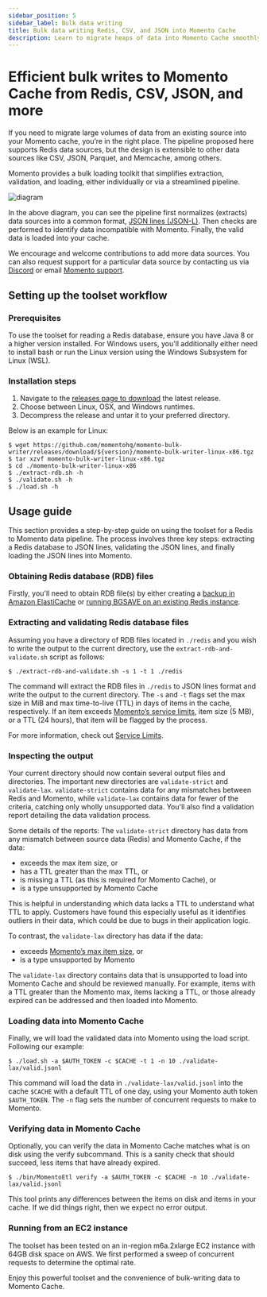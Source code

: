 ```yaml
---
sidebar_position: 5
sidebar_label: Bulk data writing
title: Bulk data writing Redis, CSV, and JSON into Momento Cache
description: Learn to migrate heaps of data into Momento Cache smoothly.
---
```


# Efficient bulk writes to Momento Cache from Redis, CSV, JSON, and more

If you need to migrate large volumes of data from an existing source into your Momento cache, you’re in the right place. The pipeline proposed here supports Redis data sources, but the design is extensible to other data sources like CSV, JSON, Parquet, and Memcache, among others.

Momento provides a bulk loading toolkit that simplifies extraction, validation, and loading, either individually or via a streamlined pipeline.

![diagram](/img/bulk-writing-diagram.svg)

In the above diagram, you can see the pipeline first normalizes (extracts) data sources into a common format, [JSON lines (JSON-L)](https://jsonlines.org/). Then checks are performed to identify data incompatible with Momento. Finally, the valid data is loaded into your cache.

We encourage and welcome contributions to add more data sources. You can also request support for a particular data source by contacting us via [Discord](https://discord.com/invite/3HkAKjUZGq) or email [Momento support](mailto:support@momentohq.com).

## Setting up the toolset workflow

### Prerequisites

To use the toolset for reading a Redis database, ensure you have Java 8 or a higher version installed. For Windows users, you'll additionally either need to install bash or run the Linux version using the Windows Subsystem for Linux (WSL).

### Installation steps

1. Navigate to the [releases page to download](https://github.com/momentohq/momento-bulk-writer/releases) the latest release.
2. Choose between Linux, OSX, and Windows runtimes.
3. Decompress the release and untar it to your preferred directory.

Below is an example for Linux:

```cli
$ wget https://github.com/momentohq/momento-bulk-writer/releases/download/${version}/momento-bulk-writer-linux-x86.tgz
$ tar xzvf momento-bulk-writer-linux-x86.tgz
$ cd ./momento-bulk-writer-linux-x86
$ ./extract-rdb.sh -h
$ ./validate.sh -h
$ ./load.sh -h
```

## Usage guide

This section provides a step-by-step guide on using the toolset for a Redis to Momento data pipeline. The process involves three key steps: extracting a Redis database to JSON lines, validating the JSON lines, and finally loading the JSON lines into Momento.

### Obtaining Redis database (RDB) files

Firstly, you'll need to obtain RDB file(s) by either creating a [backup in Amazon ElastiCache](https://docs.aws.amazon.com/AmazonElastiCache/latest/red-ug/backups-manual.html) or [running BGSAVE on an existing Redis instance](https://redis.io/commands/bgsave/).

### Extracting and validating Redis database files

Assuming you have a directory of RDB files located in `./redis` and you wish to write the output to the current directory, use the `extract-rdb-and-validate.sh` script as follows:

```cli
$ ./extract-rdb-and-validate.sh -s 1 -t 1 ./redis
```

The command will extract the RDB files in `./redis` to JSON lines format and write the output to the current directory. The `-s` and `-t` flags set the max size in MiB and max time-to-live (TTL) in days of items in the cache, respectively. If an item exceeds [Momento’s service limits](./../../limits), item size (5 MB), or a TTL (24 hours), that item will be flagged by the process.

For more information, check out [Service Limits](./../../limits).

### Inspecting the output

Your current directory should now contain several output files and directories. The important new directories are `validate-strict` and `validate-lax`. `validate-strict` contains data for any mismatches between Redis and Momento, while `validate-lax` contains data for fewer of the criteria, catching only wholly unsupported data. You'll also find a validation report detailing the data validation process.

Some details of the reports:
The `validate-strict` directory has data from any mismatch between source data (Redis) and Momento Cache, if the data:

- exceeds the max item size, or
- has a TTL greater than the max TTL, or
- is missing a TTL (as this is required for Momento Cache), or
- is a type unsupported by Momento Cache

This is helpful in understanding which data lacks a TTL to understand what TTL to apply. Customers have found this especially useful as it identifies outliers in their data, which could be due to bugs in their application logic.

To contrast, the `validate-lax` directory has data if the data:

- exceeds [Momento’s max item size](./../../limits), or
- is a type unsupported by Momento

The `validate-lax` directory contains data that is unsupported to load into Momento Cache and should be reviewed manually. For example, items with a TTL greater than the Momento max, items lacking a TTL, or those already expired can be addressed and then loaded into Momento.

### Loading data into Momento Cache

Finally, we will load the validated data into Momento using the load script. Following our example:

```cli
$ ./load.sh -a $AUTH_TOKEN -c $CACHE -t 1 -n 10 ./validate-lax/valid.jsonl
```

This command will load the data in `./validate-lax/valid.jsonl` into the cache `$CACHE` with a default TTL of one day, using your Momento auth token `$AUTH_TOKEN`. The `-n` flag sets the number of concurrent requests to make to Momento.

### Verifying data in Momento Cache

Optionally, you can verify the data in Momento Cache matches what is on disk using the verify subcommand. This is a sanity check that should succeed, less items that have already expired.

```cli
$ ./bin/MomentoEtl verify -a $AUTH_TOKEN -c $CACHE -n 10 ./validate-lax/valid.jsonl
```

This tool prints any differences between the items on disk and items in your cache. If we did things right, then we expect no error output.

### Running from an EC2 instance

The toolset has been tested on an in-region m6a.2xlarge EC2 instance with 64GB disk space on AWS. We first performed a sweep of concurrent requests to determine the optimal rate.

Enjoy this powerful toolset and the convenience of bulk-writing data to Momento Cache.
